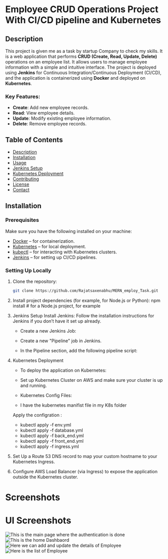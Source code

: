 # Employee CRUD Operations Project With CI/CD pipeline and Kubernetes

## Description
This project is given me as a task by startup Company to check my skills. It is a web application that performs **CRUD (Create, Read, Update, Delete)** operations on an employee list. It allows users to manage employee information with a simple and intuitive interface. The project is deployed using **Jenkins** for Continuous Integration/Continuous Deployment (CI/CD), and the application is containerized using **Docker** and deployed on **Kubernetes**.

### Key Features:
- **Create**: Add new employee records.
- **Read**: View employee details.
- **Update**: Modify existing employee information.
- **Delete**: Remove employee records.

## Table of Contents
- [Description](#description)
- [Installation](#installation)
- [Usage](#usage)
- [Jenkins Setup](#jenkins-setup)
- [Kubernetes Deployment](#kubernetes-deployment)
- [Contributing](#contributing)
- [License](#license)
- [Contact](#contact)

## Installation

### Prerequisites
Make sure you have the following installed on your machine:
- [Docker](https://www.docker.com/get-started) – for containerization.
- [Kubernetes](https://kubernetes.io/docs/setup/) – for local deployment.
- [kubectl](https://kubernetes.io/docs/tasks/tools/install-kubectl/) – for interacting with Kubernetes clusters.
- [Jenkins](https://www.jenkins.io/doc/book/installing/) – for setting up CI/CD pipelines.

### Setting Up Locally

1. Clone the repository:
   ```bash
   git clone https://github.com/Rajatsaxenabhu/MERN_employ_Task.git

2. Install project dependencies (for example, for Node.js or Python):
    npm install  # for a Node.js project, for example

3. Jenkins Setup
    Install Jenkins: Follow the installation instructions for Jenkins if you don’t have it set up already.

    * Create a new Jenkins Job:

    * Create a new "Pipeline" job in Jenkins.

    * In the Pipeline section, add the following pipeline script:

4. Kubernetes Deployment
    * To deploy the application on Kubernetes:

    * Set up Kubernetes Cluster on AWS and make sure your cluster is up and running.

    * Kubernetes Config Files:
    
    * I have the kubernetes manifist file in my K8s folder

    Apply the configration :

    - kubectl apply -f env.yml
    - kubectl apply -f database.yml
    - kubectl apply -f back_end.yml
    - kubectl apply -f front_end.yml
    - kubectl apply -f ingress.yml

5. Set Up a Route 53 DNS record to map your custom hostname to your Kubernetes  Ingress.

6. Configure AWS Load Balancer (via Ingress) to expose the application outside the Kubernetes cluster.

# Screenshots
# UI Screenshots

![This is the main page where the authentication is done](images/Signup%20&%20Login.png)
![This is the home Dashbaord](images/Home%20Dashboard.png)
![Here we can add and update the details of Employee](images/Add%20new%20and%20update%20Form.png)
![Here is the list of Employee](images/Employee%20List.png)
